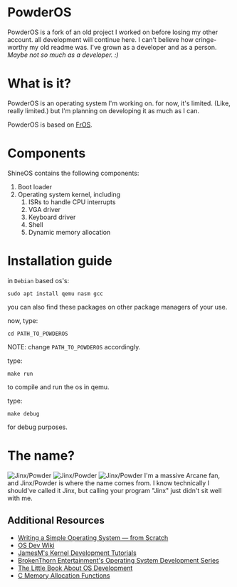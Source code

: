# PowderOS
PowderOS is a fork of an old project I worked on before losing my other account. all development will continue here.
I can't believe how cringe-worthy my old readme was. I've grown as a developer and as a person. *Maybe not so much as a developer. :)*

# What is it?
PowderOS is an operating system I'm working on. for now, it's limited. (Like, really limited.) but I'm planning on developing it as much as I can.

PowderOS is based on [FrOS](https://github.com/FRosner/FrOS/).

# Components
ShineOS contains the following components:
1. Boot loader
2. Operating system kernel, including
    1. ISRs to handle CPU interrupts
    2. VGA driver
    3. Keyboard driver
    4. Shell
    5. Dynamic memory allocation

# Installation guide

in `Debian` based os's:

`sudo apt install qemu nasm gcc`

you can also find these packages on other package managers of your use.

now, type:

`cd PATH_TO_POWDEROS`

NOTE: change `PATH_TO_POWDEROS` accordingly.

type:

`make run`

to compile and run the os in qemu.

type:

`make debug` 

for debug purposes.

# The name?
![Jinx/Powder](https://github.com/aboly47/PowderOS/blob/main/logo.jpeg)
![Jinx/Powder](https://github.com/aboly47/PowderOS/blob/main/logo1.jpeg)
![Jinx/Powder](https://github.com/aboly47/PowderOS/blob/main/logo2.jpeg)
I'm a massive Arcane fan, and Jinx/Powder is where the name comes from. I know technically I should've called it Jinx, but calling your program "Jinx" just didn't sit well with me.

## Additional Resources

- [Writing a Simple Operating System — from Scratch](https://www.cs.bham.ac.uk/~exr/lectures/opsys/10_11/lectures/os-dev.pdf)
- [OS Dev Wiki](https://wiki.osdev.org/Meaty_Skeleton)
- [JamesM's Kernel Development Tutorials](https://web.archive.org/web/20160412174753/http://www.jamesmolloy.co.uk/tutorial_html/index.html)
- [BrokenThorn Entertainment's Operating System Development Series](http://www.brokenthorn.com/Resources/OSDevIndex.html)
- [The Little Book About OS Development](https://littleosbook.github.io/)
- [C Memory Allocation Functions](http://www.sunshine2k.de/articles/coding/cmemalloc/cmemory.html)
